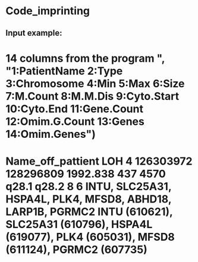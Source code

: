 # Code_imprinting
## Input example:
# 14 columns from the program ", "1:PatientName 2:Type 3:Chromosome 4:Min 5:Max 6:Size 7:M.Count 8:M.M.Dis 9:Cyto.Start 10:Cyto.End 11:Gene.Count 12:Omim.G.Count 13:Genes 14:Omim.Genes")
#  Name_off_pattient LOH	4	126303972	128296809	1992.838	437	4570	q28.1	q28.2	8	6	INTU, SLC25A31, HSPA4L, PLK4, MFSD8, ABHD18, LARP1B, PGRMC2	INTU (610621), SLC25A31 (610796), HSPA4L (619077), PLK4 (605031), MFSD8 (611124), PGRMC2 (607735)
